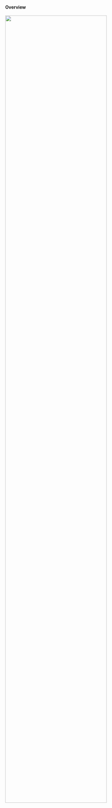#### Overview 

<img src="https://github.com/eherra/failoverflow/blob/main/docs/images/demo.gif" width="80%" heigth="80%">
